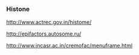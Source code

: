 
### Histone

http://www.actrec.gov.in/histome/

http://epifactors.autosome.ru/

http://www.jncasr.ac.in/cremofac/menuframe.html
